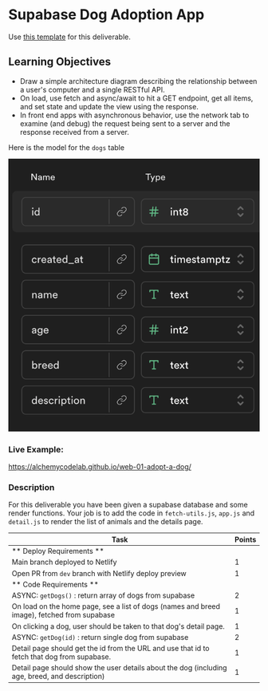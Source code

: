 # Supabase Dog Adoption App

Use [this template](https://github.com/alchemycodelab/half-baked-web-01-adopt-a-dog) for this deliverable.

## Learning Objectives

-   Draw a simple architecture diagram describing the relationship between a user's computer and a single RESTful API.
-   On load, use fetch and async/await to hit a GET endpoint, get all items, and set state and update the view using the response.
-   In front end apps with asynchronous behavior, use the network tab to examine (and debug) the request being sent to a server and the response received from a server.

Here is the model for the `dogs` table

![](./dogs-model.png)

### Live Example:

https://alchemycodelab.github.io/web-01-adopt-a-dog/

### Description

For this deliverable you have been given a supabase database and some render functions. Your job is to add the code in `fetch-utils.js`, `app.js` and `detail.js` to render the list of animals and the details page.

| Task                                                                                           | Points |
| ---------------------------------------------------------------------------------------------- | ------ |
| ** Deploy Requirements **                                                                      |        |
| Main branch deployed to Netlify                                                                | 1      |
| Open PR from `dev` branch with Netlify deploy preview                                          | 1      |
| ** Code Requirements **                                                                        |        |
| ASYNC: `getDogs()` : return array of dogs from supabase                                      | 2      |
| On load on the home page, see a list of dogs (names and breed image), fetched from supabase    | 1      |
| On clicking a dog, user should be taken to that dog's detail page.                             | 1      |
| ASYNC: `getDog(id)` : return single dog from supabase                                        | 2      |
| Detail page should get the id from the URL and use that id to fetch that dog from supabase.    | 1      |
| Detail page should show the user details about the dog (including age, breed, and description) | 1      |
